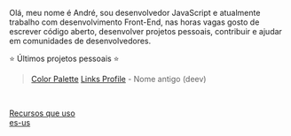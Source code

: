 Olá, meu nome é André, sou desenvolvedor JavaScript e atualmente trabalho com desenvolvimento Front-End, nas horas vagas gosto de escrever código aberto, desenvolver projetos pessoais, contribuir e ajudar em comunidades de desenvolvedores.

⭐ Últimos projetos pessoais ⭐ <br/> 
> [Color Palette](https://palettes.andev.gq)
> [Links Profile](https://links.andev.gq/andremalveira) - Nome antigo (deev)
<br/>

[Recursos que uso](recursos-que-uso.md)<br/>
[es-us](/)<br/>
